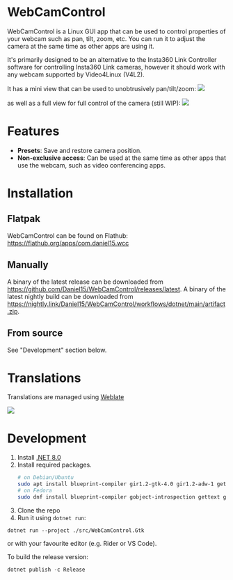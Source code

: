 # WebCamControl

WebCamControl is a Linux GUI app that can be used to control properties of your webcam such as pan, tilt, zoom, etc. You can run it to adjust the camera at the same time as other apps are using it.

It's primarily designed to be an alternative to the Insta360 Link Controller software for controlling Insta360 Link cameras, however it should work with any webcam supported by Video4Linux (V4L2).

It has a mini view that can be used to unobtrusively pan/tilt/zoom:
![](https://d.sb/projects/wcc/screenshot1.png)

as well as a full view for full control of the camera (still WIP):
![](https://d.sb/projects/wcc/screenshot2.png)

# Features
 - **Presets**: Save and restore camera position.
 - **Non-exclusive access**: Can be used at the same time as other apps that use the webcam, such as video conferencing apps.

# Installation

## Flatpak
WebCamControl can be found on Flathub: https://flathub.org/apps/com.daniel15.wcc

## Manually
A binary of the latest release can be downloaded from https://github.com/Daniel15/WebCamControl/releases/latest. A binary of the latest nightly build can be downloaded from https://nightly.link/Daniel15/WebCamControl/workflows/dotnet/main/artifact.zip.

## From source
See "Development" section below.

# Translations

Translations are managed using [Weblate](https://hosted.weblate.org/engage/wcc/)

[![](https://hosted.weblate.org/widget/wcc/multi-auto.svg)](https://hosted.weblate.org/engage/wcc/)

# Development

1. Install [.NET 8.0](https://learn.microsoft.com/en-us/dotnet/core/install/linux)
2. Install required packages.
   ```sh
   # on Debian/Ubuntu
   sudo apt install blueprint-compiler gir1.2-gtk-4.0 gir1.2-adw-1 gettext libgio-2.0-dev-bin
   # on Fedora
   sudo dnf install blueprint-compiler gobject-introspection gettext glib2-devel
   ```
3. Clone the repo
4. Run it using `dotnet run`:
```shell
dotnet run --project ./src/WebCamControl.Gtk
```
or with your favourite editor (e.g. Rider or VS Code).

To build the release version:
```shell
dotnet publish -c Release
```
